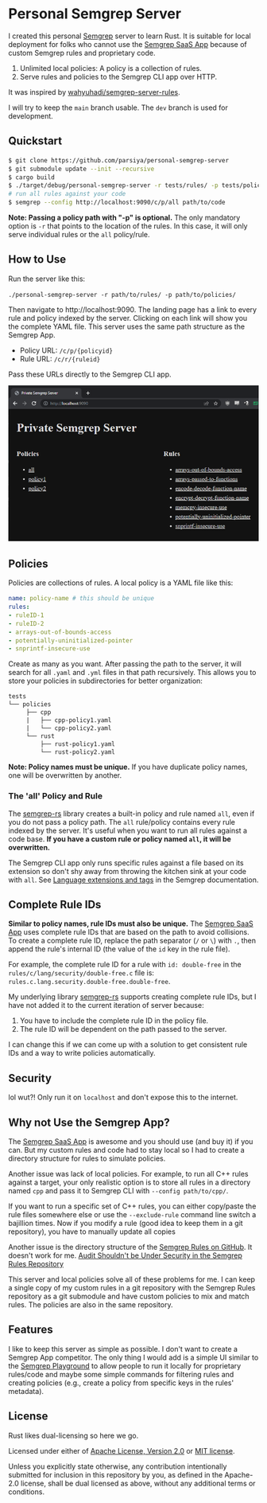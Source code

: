 # Personal Semgrep Server
I created this personal [Semgrep][sem-url] server to learn Rust. It is suitable
for local deployment for folks who cannot use the [Semgrep SaaS App][sem-app]
because of custom Semgrep rules and proprietary code.

1. Unlimited local policies: A policy is a collection of rules.
2. Serve rules and policies to the Semgrep CLI app over HTTP.

[sem-url]: https://semgrep.dev/

It was inspired by [wahyuhadi/semgrep-server-rules][go-server].

[go-server]: https://github.com/wahyuhadi/semgrep-server-rules

I will try to keep the `main` branch usable. The `dev` branch is used for
development.

## Quickstart

```bash
$ git clone https://github.com/parsiya/personal-semgrep-server
$ git submodule update --init --recursive
$ cargo build
$ ./target/debug/personal-semgrep-server -r tests/rules/ -p tests/policies/
# run all rules against your code
$ semgrep --config http://localhost:9090/c/p/all path/to/code
```

**Note: Passing a policy path with "-p" is optional.** The only mandatory option
is `-r` that points to the location of the rules. In this case, it will only
serve individual rules or the `all` policy/rule.

## How to Use
Run the server like this:

`./personal-semgrep-server -r path/to/rules/ -p path/to/policies/`

Then navigate to http://localhost:9090. The landing page has a link to every
rule and policy indexed by the server. Clicking on each link will show you the
complete YAML file. This server uses the same path structure as the Semgrep App.

* Policy URL: `/c/p/{policyid}`
* Rule URL: `/c/r/{ruleid}`

Pass these URLs directly to the Semgrep CLI app.

![index](.github/index.png)

## Policies
Policies are collections of rules. A local policy is a YAML file like this:

```yaml
name: policy-name # this should be unique
rules:
- ruleID-1
- ruleID-2
- arrays-out-of-bounds-access
- potentially-uninitialized-pointer
- snprintf-insecure-use
```

Create as many as you want. After passing the path to the server, it will search
for all `.yaml` and `.yml` files in that path recursively. This allows you to
store your policies in subdirectories for better organization:

```
tests
└── policies
     ├── cpp
     |   ├── cpp-policy1.yaml
     |   └── cpp-policy2.yaml
     └── rust
         ├── rust-policy1.yaml
         └── rust-policy2.yaml
```

**Note: Policy names must be unique.** If you have duplicate policy names, one
will be overwritten by another.

### The 'all' Policy and Rule
The [semgrep-rs][semgrep-rs] library creates a built-in policy and rule named
`all`, even if you do not pass a policy path. The `all` rule/policy contains
every rule indexed by the server. It's useful when you want to run all rules
against a code base.
**If you have a custom rule or policy named `all`, it will be overwritten.**

[semgrep-rs]: https://github.com/parsiya/semgrep-rs

The Semgrep CLI app only runs specific rules against a file based on its
extension so don't shy away from throwing the kitchen sink at your code with
`all`. See [Language extensions and tags][sem-ext] in the Semgrep documentation.

[sem-ext]: https://semgrep.dev/docs/writing-rules/rule-syntax/#language-extensions-and-tags

## Complete Rule IDs
**Similar to policy names, rule IDs must also be unique.** The
[Semgrep SaaS App][sem-app] uses complete rule IDs that are based on the path
to avoid collisions. To create a complete rule ID, replace the path separator
(`/` or `\`) with `.`, then append the rule's internal ID (the value of the `id`
key in the rule file).

For example, the complete rule ID for a rule with `id: double-free` in the
`rules/c/lang/security/double-free.c` file is:
`rules.c.lang.security.double-free.double-free`.

My underlying library [semgrep-rs][complete-id] supports creating complete rule
IDs, but I have not added it to the current iteration of server because:

1. You have to include the complete rule ID in the policy file.
2. The rule ID will be dependent on the path passed to the server.

I can change this if we can come up with a solution to get consistent rule IDs
and a way to write policies automatically.

[complete-id]: https://github.com/parsiya/semgrep-rs#complete-rule-ids

## Security
lol wut?! Only run it on `localhost` and don't expose this to the internet.

## Why not Use the Semgrep App?
The [Semgrep SaaS App][sem-app] is awesome and you should use (and buy it) if
you can. But my custom rules and code had to stay local so I had to create a
directory structure for rules to simulate policies.

[sem-app]: https://semgrep.dev/products/semgrep-app

Another issue was lack of local policies. For example, to run all C++ rules
against a target, your only realistic option is to store all rules in a
directory named `cpp` and pass it to Semgrep CLI with `--config path/to/cpp/`.

If you want to run a specific set of C++ rules, you can either copy/paste the
rule files somewhere else or use the `--exclude-rule` command line switch a
bajillion times. Now if you modify a rule (good idea to keep them in a git
repository), you have to manually update all copies

Another issue is the directory structure of the
[Semgrep Rules on GitHub][sem-rules-gh]. It doesn't work for me. 
[Audit Shouldn't be Under Security in the Semgrep Rules Repository][sem-audit]

This server and local policies solve all of these problems for me. I can keep a
single copy of my custom rules in a git repository with the Semgrep Rules
repository as a git submodule and have custom policies to mix and match rules.
The policies are also in the same repository.

[sem-rules-gh]: https://github.com/returntocorp/semgrep-rules
[sem-audit]: https://parsiya.net/blog/2022-04-07-code-review-hot-spots-with-semgrep/#audit-shouldnt-be-under-security-in-the-semgrep-rules-repository

## Features
I like to keep this server as simple as possible. I don't want to create a
Semgrep App competitor. The only thing I would add is a simple UI similar to the
[Semgrep Playground][sem-play] to allow people to run it locally for proprietary
rules/code and maybe some simple commands for filtering rules and creating
policies (e.g., create a policy from specific keys in the rules' metadata).

[sem-play]: https://semgrep.dev/playground/

## License
Rust likes dual-licensing so here we go.

Licensed under either of [Apache License, Version 2.0](LICENSE-APACHE) or
[MIT license](LICENSE-MIT).

Unless you explicitly state otherwise, any contribution intentionally submitted
for inclusion in this repository by you, as defined in the Apache-2.0 license,
shall be dual licensed as above, without any additional terms or conditions.
